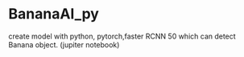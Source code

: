 # BananaAI_py
create model with python, pytorch,faster RCNN 50 which can detect Banana object.
(jupiter notebook)
